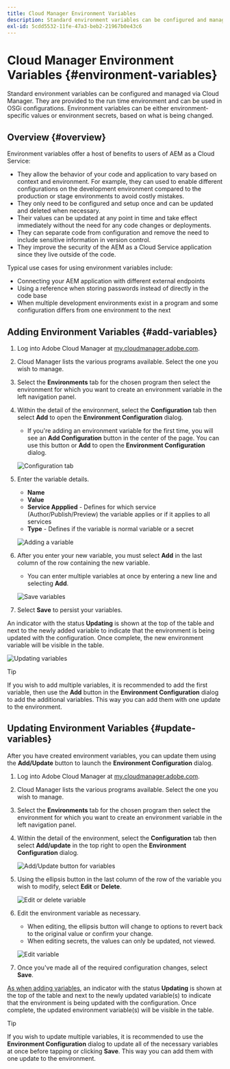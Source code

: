 ```yaml
---
title: Cloud Manager Environment Variables
description: Standard environment variables can be configured and managed via Cloud Manager and be provided to the run time environment, to be used in OSGi configuration.
exl-id: 5cdd5532-11fe-47a3-beb2-21967b0e43c6
---
```

# Cloud Manager Environment Variables {#environment-variables}

Standard environment variables can be configured and managed via Cloud Manager. They are provided to the run time environment and can be used in OSGi configurations. Environment variables can be either environment-specific values or environment secrets, based on what is being changed.

## Overview {#overview}

Environment variables offer a host of benefits to users of AEM as a Cloud Service:

* They allow the behavior of your code and application to vary based on context and environment. For example, they can used to enable different configurations on the development environment compared to the production or stage environments to avoid costly mistakes.
* They only need to be configured and setup once and can be updated and deleted when necessary.
* Their values can be updated at any point in time and take effect immediately without the need for any code changes or deployments.
* They can separate code from configuration and remove the need to include sensitive information in version control.
* They improve the security of the AEM as a Cloud Service application since they live outside of the code.

Typical use cases for using environment variables include:

* Connecting your AEM application with different external endpoints
* Using a reference when storing passwords instead of directly in the code base
* When multiple development environments exist in a program and some configuration differs from one environment to the next

## Adding Environment Variables {#add-variables}

1. Log into Adobe Cloud Manager at [my.cloudmanager.adobe.com](https://my.cloudmanager.adobe.com/).
1. Cloud Manager lists the various programs available. Select the one you wish to manage.
1. Select the **Environments** tab for the chosen program then select the environment for which you want to create an environment variable in the left navigation panel.
1. Within the detail of the environment, select the **Configuration** tab then select **Add** to open the **Environment Configuration** dialog. 
   * If you're adding an environment variable for the first time, you will see an **Add Configuration** button in the center of the page. You can use this button or **Add** to open the **Environment Configuration** dialog.

   ![Configuration tab](assets/configuration-tab.png)

1. Enter the variable details.
   * **Name**
   * **Value**
   * **Service Appplied** - Defines for which service (Author/Publish/Preview) the variable applies or if it applies to all services
   * **Type** - Defines if the variable is normal variable or a secret

   ![Adding a variable](assets/add-variable.png)

1. After you enter your new variable, you must select **Add** in the last column of the row containing the new variable.
   * You can enter multiple variables at once by entering a new line and selecting **Add**.

   ![Save variables](assets/save-variables.png)

1. Select **Save** to persist your variables.

An indicator with the status **Updating** is shown at the top of the table and next to the newly added variable to indicate that the environment is being updated with the configuration. Once complete, the new environment variable will be visible in the table.

![Updating variables](assets/updating-variables.png)

>[!TIP]
>
>If you wish to add multiple variables, it is recommended to add the first variable, then use the **Add** button in the **Environment Configuration** dialog to add the additional variables. This way you can add them with one update to the environment.

## Updating Environment Variables {#update-variables}

After you have created environment variables, you can update them using the **Add/Update** button to launch the **Environment Configuration** dialog.

1. Log into Adobe Cloud Manager at [my.cloudmanager.adobe.com](https://my.cloudmanager.adobe.com/).
1. Cloud Manager lists the various programs available. Select the one you wish to manage.
1. Select the **Environments** tab for the chosen program then select the environment for which you want to create an environment variable in the left navigation panel.
1. Within the detail of the environment, select the **Configuration** tab then select **Add/update** in the top right to open the **Environment Configuration** dialog.

   ![Add/Update button for variables](assets/add-update-variables.png)

1. Using the ellipsis button in the last column of the row of the variable you wish to modify, select **Edit** or **Delete**. 

   ![Edit or delete variable](assets/edit-delete-variable.png)

1. Edit the environment variable as necessary.
   * When editing, the ellipsis button will change to options to revert back to the original value or confirm your change.
   * When editing secrets, the values can only be updated, not viewed.

   ![Edit variable](assets/edit-variable.png)

1. Once you've made all of the required configuration changes, select **Save**.

[As when adding variables,](#add-variables) an indicator with the status **Updating** is shown at the top of the table and next to the newly updated variable(s) to indicate that the environment is being updated with the configuration. Once complete, the updated environment variable(s) will be visible in the table.

>[!TIP]
>
>If you wish to update multiple variables, it is recommended to use the **Environment Configuration** dialog to update all of the necessary variables at once before tapping or clicking **Save**. This way you can add them with one update to the environment.
